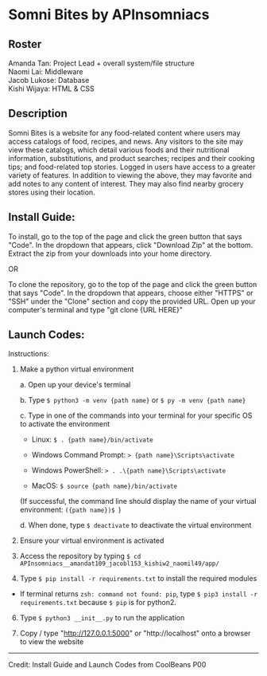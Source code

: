 # Somni Bites by APInsomniacs
## Roster
Amanda Tan: Project Lead + overall system/file structure\
Naomi Lai: Middleware\
Jacob Lukose: Database\
Kishi Wijaya: HTML & CSS

## Description 
Somni Bites is a website for any food-related content where users may access catalogs of food, recipes, and news. Any visitors to the site may view these catalogs, which detail various foods and their nutritional information, substitutions, and product searches; recipes and their cooking tips; and food-related top stories. Logged in users have access to a greater variety of features. In addition to viewing the above, they may favorite and add notes to any content of interest. They may also find nearby grocery stores using their location.

## Install Guide:
  To install, go to the top of the page and click the green button that says "Code". In the dropdown that appears, click "Download Zip" at the bottom. Extract the zip from your downloads into your home directory. <br>

OR
  
  To clone the repository, go to the top of the page and click the green button that says "Code". In the dropdown that appears, choose either "HTTPS" or "SSH" under the "Clone" section and copy the provided URL. Open up your computer's terminal and type "git clone {URL HERE}"
## Launch Codes:
  Instructions:
  1. Make a python virtual environment

      a. Open up your device's terminal

      b. Type ```$ python3 -m venv {path name}``` or ```$ py -m venv {path name}```

      c. Type in one of the commands into your terminal for your specific OS to activate the environment

      - Linux: ```$ . {path name}/bin/activate```
    
      - Windows Command Prompt: ```> {path name}\Scripts\activate```

      - Windows PowerShell: ```> . .\{path name}\Scripts\activate```

      - MacOS: ```$ source {path name}/bin/activate```

      (If successful, the command line should display the name of your virtual environment: ```({path name})$ ```)

      d. When done, type ```$ deactivate``` to deactivate the virtual environment

  3. Ensure your virtual environment is activated

  4. Access the repository by typing ```$ cd APInsomniacs__amandat109_jacobl153_kishiw2_naomil49/app/```

  5. Type ```$ pip install -r requirements.txt``` to install the required modules

 - If terminal returns ```zsh: command not found: pip```, type ```$ pip3 install -r requirements.txt``` because ```$ pip``` is for python2.

  6. Type ```$ python3 __init__.py``` to run the application

  7. Copy / type "http://127.0.0.1:5000" or "http://localhost" onto a browser to view the website

----
Credit: Install Guide and Launch Codes from CoolBeans P00
